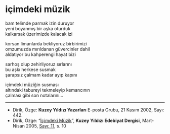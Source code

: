 # içimdeki müzik

bam telimde parmak izin duruyor  
yeni boyanmış bir aşka oturduk  
kalkarsak üzerimizde kalacak izi

korsan limanlarda bekliyoruz birbirimizi  
omzumuzda mırıldanan güvercinler dahil  
aldatıyor bu kahperengi hayat bizi

sarhoş olup zehirliyoruz sırlarını  
bu aşkı herkese susmak  
şarapsız çalmam kadar ayıp kapını

içimdeki müziğin susması  
altındaki tabureyi tekmeleyip kemancının  
çalması gibi son notalarını...

---
- Dirik, Özge: **Kuzey Yıldızı Yazarları** E-posta Grubu, 21 Kasım 2002, Sayı: 442.
- Dirik, Özge: “[İçimdeki Müzik](https://kuzeyyildizi.com/dergi/11/icimdeki.muzik)”, **Kuzey Yıldızı Edebiyat Dergisi**, Mart-Nisan 2005, [Sayı: 11](https://kuzeyyildizi.com/files/ky11.pdf), s. 10
